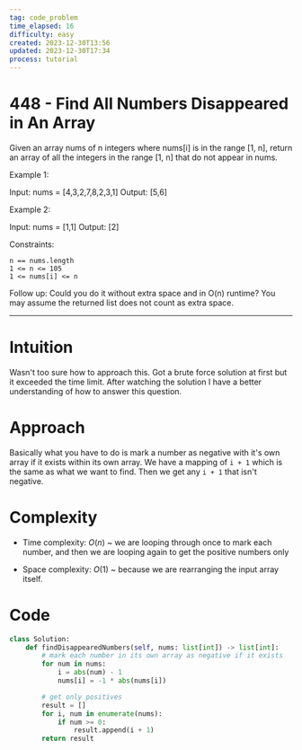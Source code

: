 ```yaml
---
tag: code_problem
time_elapsed: 16
difficulty: easy
created: 2023-12-30T13:56
updated: 2023-12-30T17:34
process: tutorial
---
```


# 448 - Find All Numbers Disappeared in An Array

Given an array nums of n integers where nums[i] is in the range [1, n], return an array of all the integers in the range [1, n] that do not appear in nums.
 

Example 1:

Input: nums = [4,3,2,7,8,2,3,1]
Output: [5,6]

Example 2:

Input: nums = [1,1]
Output: [2]

 

Constraints:

    n == nums.length
    1 <= n <= 105
    1 <= nums[i] <= n

 

Follow up: Could you do it without extra space and in O(n) runtime? You may assume the returned list does not count as extra space.

---

# Intuition
<!-- Describe your first thoughts on how to solve this problem. -->
Wasn't too sure how to approach this. Got a brute force solution at first but it exceeded the time limit. After watching the solution I have a better understanding of how to answer this question.

# Approach
<!-- Describe your approach to solving the problem. -->
Basically what you have to do is mark a number as negative with it's own array if it exists within its own array. We have a mapping of `i + 1` which is the same as what we want to find. Then we get any `i + 1` that isn't negative.  


# Complexity
- Time complexity: $O(n)$ ~ we are looping through once to mark each number, and then we are looping again to get the positive numbers only


- Space complexity: $O(1)$ ~ because we are rearranging the input array itself.

# Code
```python
class Solution:
    def findDisappearedNumbers(self, nums: list[int]) -> list[int]:
        # mark each number in its own array as negative if it exists
        for num in nums:
            i = abs(num) - 1
            nums[i] = -1 * abs(nums[i])

        # get only positives
        result = []
        for i, num in enumerate(nums):
            if num >= 0:
                result.append(i + 1)
        return result

```
